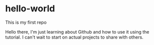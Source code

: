 # hello-world
This is my first repo

Hello there, I'm just learning about Github and how to use it using the tutorial. I can't wait to start on actual projects to share with others.
